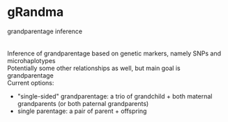 # gRandma
grandparentage inference </br>
</br> </br> 
Inference of grandparentage based on genetic markers, namely SNPs and microhaplotypes </br>
Potentially some other relationships as well, but main goal is grandparentage </br>
Current options: </br>
* "single-sided" grandparentage: a trio of grandchild + both maternal grandparents (or both paternal grandparents) </br>
* single parentage: a pair of parent + offspring </br>

